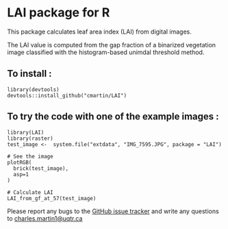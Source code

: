 # LAI package for R

This package calculates leaf area index (LAI) from digital images.

The LAI value is computed from the gap fraction of a binarized vegetation image classified with the histogram-based unimdal threshold method.

## To install : 
```{r}
library(devtools)
devtools::install_github("cmartin/LAI")
```

## To try the code with one of the example images : 
```{r}
library(LAI)
library(raster)
test_image <-  system.file("extdata", "IMG_7595.JPG", package = "LAI")

# See the image
plotRGB(
  brick(test_image),
  asp=1
)

# Calculate LAI
LAI_from_gf_at_57(test_image)
```

Please report any bugs to the [GitHub issue tracker](https://github.com/cmartin/LAI/issues) and write any questions to <charles.martin1@uqtr.ca>

